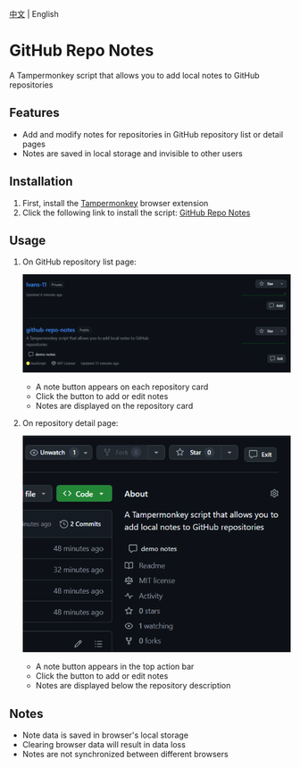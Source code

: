 [中文](README.zh.md) | English

# GitHub Repo Notes

A Tampermonkey script that allows you to add local notes to GitHub repositories

## Features

- Add and modify notes for repositories in GitHub repository list or detail pages
- Notes are saved in local storage and invisible to other users

## Installation

1. First, install the [Tampermonkey](https://www.tampermonkey.net/) browser extension
2. Click the following link to install the script:
   [GitHub Repo Notes](https://update.greasyfork.org/scripts/535967/GitHub%20Repo%20Notes.user.js)

## Usage

1. On GitHub repository list page:

   <p align='center'><img src="img/repo-card-demo.png" alt="Repository List Demo" width="500"/></p>

   - A note button appears on each repository card
   - Click the button to add or edit notes
   - Notes are displayed on the repository card

2. On repository detail page:

   <p align='center'><img src="img/repo-page-demo.png" alt="Repository Detail Demo" width="500"/></p>

   - A note button appears in the top action bar
   - Click the button to add or edit notes
   - Notes are displayed below the repository description

## Notes

- Note data is saved in browser's local storage
- Clearing browser data will result in data loss
- Notes are not synchronized between different browsers